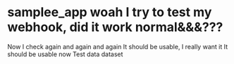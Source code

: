 # samplee_app woah I try to test my webhook, did it work normal&&&???
Now I check again and again
and again
It should be usable, I really want it
It should be usable now
Test data dataset 
